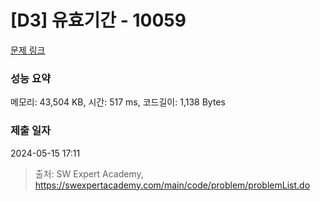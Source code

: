 # [D3] 유효기간 - 10059 

[문제 링크](https://swexpertacademy.com/main/code/problem/problemDetail.do?contestProbId=AXK6YRNaKq0DFAU3) 

### 성능 요약

메모리: 43,504 KB, 시간: 517 ms, 코드길이: 1,138 Bytes

### 제출 일자

2024-05-15 17:11



> 출처: SW Expert Academy, https://swexpertacademy.com/main/code/problem/problemList.do